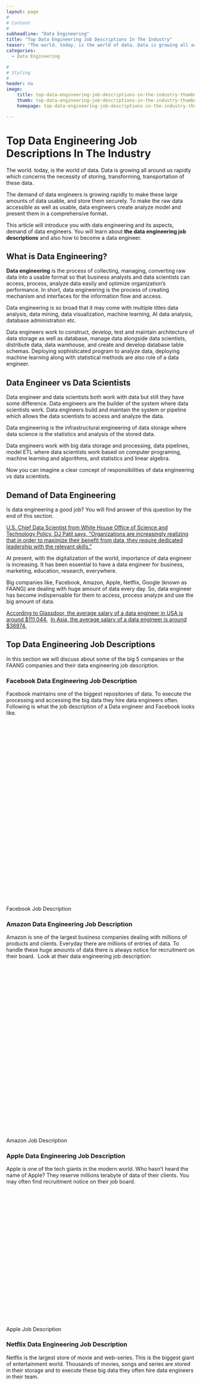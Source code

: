 ```yaml
---
layout: page
#
# Content
#
subheadline: "Data Engineering"
title: "Top Data Engineering Job Descriptions In The Industry"
teaser: "The world. today, is the world of data. Data is growing all around us rapidly which concerns the necessity of storing, transforming, transportation of these data.The demand of data engineers is growing rapidly to make these large amounts of data usable, and store them securely. To make the raw data accessible as well as usable, data engineers create analyze model and presen"
categories:
  - Data Engineering

#
# Styling
#
header: no
image:
    title: top-data-engineering-job-descriptions-in-the-industry-thumbnail.jpg
    thumb: top-data-engineering-job-descriptions-in-the-industry-thumbnail.jpg
    homepage: top-data-engineering-job-descriptions-in-the-industry-thumbnail.jpg

---
```


# Top Data Engineering Job Descriptions In The Industry

The world. today, is the world of data. Data is growing all around us rapidly which concerns the necessity of storing, transforming, transportation of these data.


The demand of data engineers is growing rapidly to make these large amounts of data usable, and store them securely. To make the raw data accessible as well as usable, data engineers create analyze model and present them in a comprehensive format.


This article will introduce you with data engineering and its aspects, demand of data engineers. You will learn about **the data engineering job descriptions** and also how to become a data engineer. 


**What is Data Engineering?**
-----------------------------


**Data engineering** is the process of collecting, managing, converting raw data into a usable format so that business analysts and data scientists can access, process, analyze data easily and optimize organization’s performance. In short, data engineering is the process of creating mechanism and interfaces for the information flow and access.


Data engineering is so broad that it may come with multiple titles data analysis, data mining, data visualization, machine learning, AI data analysis, database administration etc.


Data engineers work to construct, develop, test and maintain architecture of data storage as well as database, manage data alongside data scientists, distribute data, data warehouse, and create and develop database table schemas. Deploying sophisticated program to analyze data, deploying machine learning along with statistical methods are also role of a data engineer.


**Data Engineer vs Data Scientists**
------------------------------------


Data engineer and data scientists both work with data but still they have some difference. Data engineers are the builder of the system where data scientists work. Data engineers build and maintain the system or pipeline which allows the data scientists to access and analyze the data.


Data engineering is the infrastructural engineering of data storage where data science is the statistics and analysis of the stored data.


Data engineers work with big data storage and processing, data pipelines, model ETL where data scientists work based on computer programing, machine learning and algorithms, and statistics and linear algebra.


Now you can imagine a clear concept of responsibilities of data engineering vs data scientists.


**Demand of Data Engineering**
------------------------------


Is data engineering a good job? You will find answer of this question by the end of this section.


[U.S. Chief Data Scientist from White House Office of Science and Technology Policy, DJ Patil says, “Organizations are increasingly realizing that in order to maximize their benefit from data, they require dedicated leadership with the relevant skills.”](https://www.datasciencegraduateprograms.com/how-to-become-a-data-scientist/)


At present, with the digitalization of the world, importance of data engineer is increasing. It has been essential to have a data engineer for business, marketing, education, research, everywhere.


Big companies like, Facebook, Amazon, Apple, Netflix, Google (known as FAANG) are dealing with huge amount of data every day. So, data engineer has become indispensable for them to access, process analyze and use the big amount of data.


[According to Glassdoor, the average salary of a data engineer in USA is around $111,044.](https://www.glassdoor.com/Salaries/data-engineer-salary-SRCH_KO0,13.htm)  [In Asia, the average salary of a data engineer is around $36974.](https://www.datacouncil.ai/blog/data-engineer-salaries-around-the-world-2019#:~:text=The%20average%20Data%20Engineer%20salary,%2411%2C562%20and%20%2476%2C373%20per%20year.)


**Top Data Engineering Job** Descriptions
-----------------------------------------


In this section we will discuss about some of the big 5 companies or the FAANG companies and their data engineering job description.


### Facebook Data Engineering Job Description


Facebook maintains one of the biggest repositories of data. To execute the processing and accessing the big data they hire data engineers often. Following is what the job description of a Data engineer and Facebook looks like.


![Facebook Job Description](data:image/svg+xml,%3Csvg%20xmlns='http://www.w3.org/2000/svg'%20viewBox='0%200%20913%20893'%3E%3C/svg%3E)Facebook Job Description
### Amazon Data Engineering Job Description


Amazon is one of the largest business companies dealing with millions of products and clients. Everyday there are millions of entries of data. To handle these huge amounts of data there is always notice for recruitment on their board.  Look at their data engineering job description:


![Amazon Job Description](data:image/svg+xml,%3Csvg%20xmlns='http://www.w3.org/2000/svg'%20viewBox='0%200%201024%20484'%3E%3C/svg%3E)
![Amazon Job Description](data:image/svg+xml,%3Csvg%20xmlns='http://www.w3.org/2000/svg'%20viewBox='0%200%201024%20454'%3E%3C/svg%3E)Amazon Job Description
### Apple Data Engineering Job Description


Apple is one of the tech giants in the modern world. Who hasn’t heard the name of Apple? They reserve millions terabyte of data of their clients. You may often find recruitment notice on their job board.


![Apple Job Description](data:image/svg+xml,%3Csvg%20xmlns='http://www.w3.org/2000/svg'%20viewBox='0%200%201024%20738'%3E%3C/svg%3E)Apple Job Description
### Netflix Data Engineering Job Description


Netflix is the largest store of movie and web-series. This is the biggest giant of entertainment world. Thousands of movies, songs and series are stored in their storage and to execute these big data they often hire data engineers in their team.


![Netflix Job Description](data:image/svg+xml,%3Csvg%20xmlns='http://www.w3.org/2000/svg'%20viewBox='0%200%201024%20695'%3E%3C/svg%3E)Netflix Job Description
### Google Data Engineering Job Description


It doesn’t need to describe the necessity of data engineer at google. This giant hires data engineers all over the world. Job description of one of the posts of data engineer be like:


![Google Job Description](data:image/svg+xml,%3Csvg%20xmlns='http://www.w3.org/2000/svg'%20viewBox='0%200%20629%20847'%3E%3C/svg%3E)Google Job Description
**Become a Data Engineer**
--------------------------


What are the skills required for data engineer? If you want to become a data engineer you must need a bachelor’s degree on Computer Science and Engineering, Software Engineering, Applied Mathematics, Physics or a related field.


Beside you need to have some specialized data engineering skills like some programming knowledge and database scripting languages. You can find data engineering courses at ML Academy. Explore [ML Academy courses](https://mlacademy.io/course/) to earn expertism with certification in data engineering.


You need a strong programming skill as you have to write scripts and codes. It cannot be stressed enough how important to have a strong programming background for being a data engineer. You must have an expertise on Python, and R.


SQL is a must to become a data engineer as it is the scripting language to store, access, process and ingestion of data.


A data engineer needs to be good at:


* Architecting distributed systems
* Creating reliable pipelines
* Combining data sources
* Architecting data stores
* Collaborating with data science teams and building the right solutions for them


If you want to build a great career in data engineering, the way for you-


* Earn a bachelor degree on computer science or related field
* Work on some data engineering project
* Analyze your computer engineering and big data skill
* Get an entry level job of data engineering
* Earn some professional certification on big data
* Pursue a higher degree on computer engineering, data science or related field


**Conclusion**
--------------


Data engineering has created a revolution of job opportunities. Big five recruits for hundreds of positions of data engineering every year in different countries. With the growth of clients as well as business, amount of data increases rapidly which need to process, access and use.


As lots of companies are opening across the world, data engineer’s demand is growing. If you are a computer engineering graduate with strong programing skill you can make a great career in data engineering. Read the data engineering job description, acquire the data engineering skills and lift up your career with data engineering.


